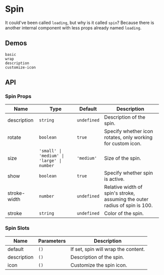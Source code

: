 # Spin

It could've been called `loading`, but why is it called `spin`? Because there is another internal component with less props already named `loading`.

## Demos

```demo
basic
wrap
description
customize-icon
```

## API

### Spin Props

| Name | Type | Default | Description |
| --- | --- | --- | --- |
| description | `string` | `undefined` | Description of the spin. |
| rotate | `boolean` | `true` | Specify whether icon rotates, only working for custom icon. |
| size | `'small' \| 'medium' \| 'large' \| number` | `'medium'` | Size of the spin. |
| show | `boolean` | `true` | Specify whether spin is active. |
| stroke-width | `number` | `undefined` | Relative width of spin's stroke, assuming the outer radius of spin is 100. |
| stroke | `string` | `undefined` | Color of the spin. |

### Spin Slots

| Name        | Parameters | Description                         |
| ----------- | ---------- | ----------------------------------- |
| default     | `()`       | If set, spin will wrap the content. |
| description | `()`       | Description of the spin.            |
| icon        | `()`       | Customize the spin icon.            |
